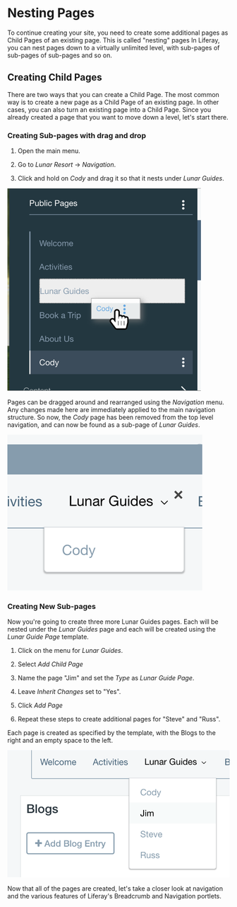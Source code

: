 # Nesting Pages

To continue creating your site, you need to create some additional pages as 
Child Pages of an existing page. This is called "nesting" pages In Liferay, you 
can nest pages down to a virtually unlimited level, with sub-pages of sub-pages
of sub-pages and so on.

## Creating Child Pages

There are two ways that you can create a Child Page. The most common way is to 
create a new page as a Child Page of an existing page. In other cases, you can 
also turn an existing page into a Child Page. Since you already created a page 
that you want to move down a level, let's start there.

### Creating Sub-pages with drag and drop

1. Open the main menu.

2. Go to *Lunar Resort* &rarr; *Navigation*.

3. Click and hold on *Cody* and drag it so that it nests under *Lunar Guides*.

![Figure x: Nesting a page with drag and drop.](../../../images/001-drag-cody.png)

Pages can be dragged around and rearranged using the *Navigation* menu. Any 
changes made here are immediately applied to the main navigation structure. So 
now, the *Cody* page has been removed from the top level navigation, and can 
now be found as a sub-page of *Lunar Guides*.

![Figure x: The new nav hierarchy.](../../../images/001-nav-hierarchy-1.png)

### Creating New Sub-pages

Now you're going to create three more Lunar Guides pages. Each will be nested 
under the *Lunar Guides* page and each will be created using the *Lunar Guide 
Page* template.

1. Click on the menu for *Lunar Guides*.

2. Select *Add Child Page*

3. Name the page "Jim" and set the *Type* as *Lunar Guide Page*.

4. Leave *Inherit Changes* set to "Yes".

5. Click *Add Page*

6. Repeat these steps to create additional pages for "Steve" and "Russ".

Each page is created as specified by the template, with the Blogs to the right
and an empty space to the left.

![Figure x: All the nested pages.](../../../images/001-all-nested-pages.png)

Now that all of the pages are created, let's take a closer look at navigation 
and the various features of Liferay's Breadcrumb and Navigation portlets.
